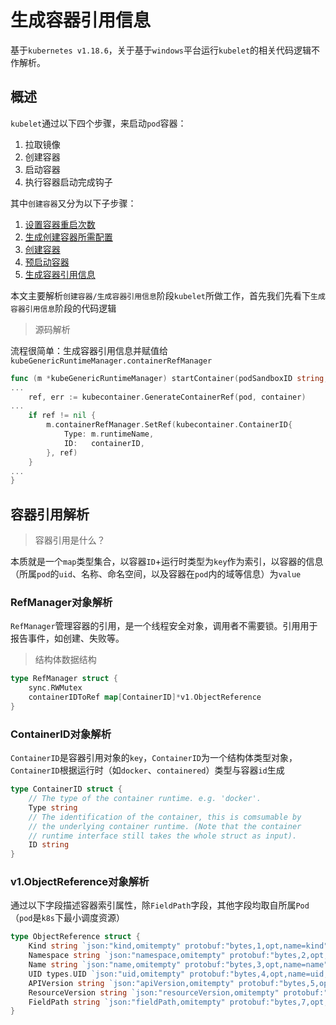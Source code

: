 # 生成容器引用信息

基于`kubernetes v1.18.6`，关于基于`windows`平台运行`kubelet`的相关代码逻辑不作解析。

## 概述

`kubelet`通过以下四个步骤，来启动`pod`容器：

1. 拉取镜像
2. 创建容器
3. 启动容器
4. 执行容器启动完成钩子

其中`创建容器`又分为以下子步骤：

1. [设置容器重启次数](01设置容器重启次数.md)
2. [生成创建容器所需配置](02生成创建容器所需配置.md)
3. [创建容器](03创建容器.md)
4. [预启动容器](04预启动容器.md)
5. [生成容器引用信息](05生成容器引用信息.md)

本文主要解析`创建容器/生成容器引用信息`阶段`kubelet`所做工作，首先我们先看下`生成容器引用信息`阶段的代码逻辑

> 源码解析

流程很简单：生成容器引用信息并赋值给`kubeGenericRuntimeManager.containerRefManager`

```go
func (m *kubeGenericRuntimeManager) startContainer(podSandboxID string, podSandboxConfig *runtimeapi.PodSandboxConfig, spec *startSpec, pod *v1.Pod, podStatus *kubecontainer.PodStatus, pullSecrets []v1.Secret, podIP string, podIPs []string) (string, error) {
...
	ref, err := kubecontainer.GenerateContainerRef(pod, container)
...
	if ref != nil {
		m.containerRefManager.SetRef(kubecontainer.ContainerID{
			Type: m.runtimeName,
			ID:   containerID,
		}, ref)
	}
...
}
```

## 容器引用解析

> 容器引用是什么？

本质就是一个`map`类型集合，以容器`ID`+运行时类型为`key`作为索引，以容器的信息（所属`pod`的`uid`、名称、命名空间，以及容器在`pod`内的域等信息）为`value`

### RefManager对象解析

`RefManager`管理容器的引用，是一个线程安全对象，调用者不需要锁。引用用于报告事件，如创建、失败等。

> 结构体数据结构

```go
type RefManager struct {
	sync.RWMutex
	containerIDToRef map[ContainerID]*v1.ObjectReference
}
```

### ContainerID对象解析

`ContainerID`是容器引用对象的`key`，`ContainerID`为一个结构体类型对象，`ContainerID`根据运行时（如`docker`、`containered`）类型与容器`id`生成

```go
type ContainerID struct {
	// The type of the container runtime. e.g. 'docker'.
	Type string
	// The identification of the container, this is comsumable by
	// the underlying container runtime. (Note that the container
	// runtime interface still takes the whole struct as input).
	ID string
}
```

### v1.ObjectReference对象解析

通过以下字段描述容器索引属性，除`FieldPath`字段，其他字段均取自所属`Pod`（`pod`是`k8s`下最小调度资源）

```go
type ObjectReference struct {
	Kind string `json:"kind,omitempty" protobuf:"bytes,1,opt,name=kind"`
	Namespace string `json:"namespace,omitempty" protobuf:"bytes,2,opt,name=namespace"`
	Name string `json:"name,omitempty" protobuf:"bytes,3,opt,name=name"`
	UID types.UID `json:"uid,omitempty" protobuf:"bytes,4,opt,name=uid,casttype=k8s.io/apimachinery/pkg/types.UID"`
	APIVersion string `json:"apiVersion,omitempty" protobuf:"bytes,5,opt,name=apiVersion"`
	ResourceVersion string `json:"resourceVersion,omitempty" protobuf:"bytes,6,opt,name=resourceVersion"`
	FieldPath string `json:"fieldPath,omitempty" protobuf:"bytes,7,opt,name=fieldPath"`
}
```